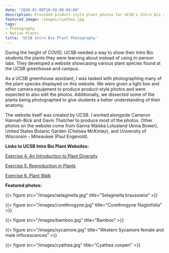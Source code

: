 ```yaml
---
date: "2020-01-00T10:58:08-04:00"
description: Provided product-style plant photos for UCSB's Intro Bio series website
featured_image: /images/cyathea.jpg
tags: 
- Photography
- Native Plants
title: 'UCSB Intro Bio Plant Photography'
---
```


During the height of COVID, UCSB needed a way to show their Intro Bio students the plants they were learning about instead of using in-person labs. They developed a website showcasing various plant species found at the UCSB greenhouse and campus. 

As a UCSB greenhouse assistant, I was tasked with photographing many of the plant species displayed on this website. We were given a light box and other camera equipment to produce product-style photos and were expected to also edit the photos. Additionally, we dissected some of the plants being photographed to give students a better understanding of their anatomy. 

The website itself was created by UCSB. I worked alongside Cameron Hannah-Bick and Gavin Thatcher to produce most of the photos. Other photos on the website come from Ganna Walska Lotusland (Anna Bower), United States Botanic Garden (Chelsea McKinley), and University of Wisconsin - Milwaukee (Paul Engevold). 

__Links to UCSB Intro Bio Plant Websites:__

[Exercise 4. An Introduction to Plant Diversity](https://sites.google.com/ucsb.edu/ex-4-plant-diversity/home?authuser=0)

[Exercise 5. Reproduction in Plants](https://sites.google.com/ucsb.edu/ex5reproductioninplants/home?authuser=0)

[Exercise 6. Plant Walk](https://sites.google.com/ucsb.edu/ex-6-plant-walk/home?authuser=0)

__Featured photos:__

{{< figure src="/images/selaginella.jpg" title="Selaginella kraussiana" >}}

{{< figure src="/images/corethrogyne.jpg" title="Corethrogyne filaginifolia" >}}

{{< figure src="/images/bamboo.jpg" title="Bamboo" >}}

{{< figure src="/images/sycamore.jpg" title="Western Sycamore female and male inflorescences" >}}

{{< figure src="/images/cyathea.jpg" title="Cyathea cooperi" >}}